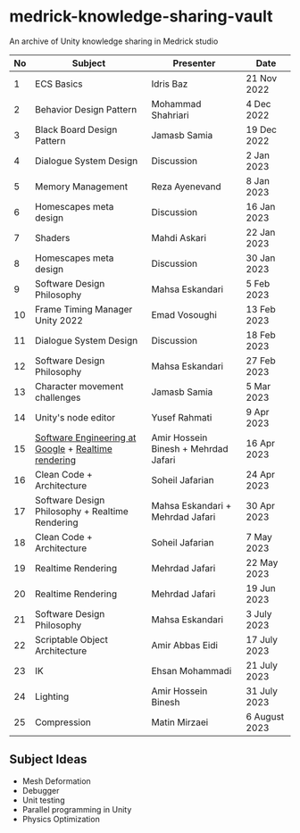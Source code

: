 # medrick-knowledge-sharing-vault
An archive of Unity knowledge sharing in Medrick studio

| No   | Subject     | Presenter     |     Date      |
|------|-------------|---------------|---------------|
|1     |ECS Basics   |Idris Baz      |  21 Nov 2022  |
|2     |Behavior Design Pattern   |Mohammad Shahriari      |  4 Dec 2022   |
|3     |Black Board Design Pattern   |Jamasb Samia      |  19 Dec 2022  |
|4     |Dialogue System Design   |Discussion      |  2 Jan 2023  |
|5     |Memory Management   |Reza Ayenevand      |  8 Jan 2023  |
|6     |Homescapes meta design   |Discussion      |  16 Jan 2023  |
|7     |Shaders   |Mahdi Askari      |  22 Jan 2023  |
|8     |Homescapes meta design   |Discussion      |  30 Jan 2023  |
|9     |Software Design Philosophy   |Mahsa Eskandari      |  5 Feb 2023  |
|10    |Frame Timing Manager Unity 2022  |Emad Vosoughi      |  13 Feb 2023  |
|11    |Dialogue System Design  |Discussion      |  18 Feb 2023  |
|12    |Software Design Philosophy   |Mahsa Eskandari      |  27 Feb 2023  |
|13    |Character movement challenges   |Jamasb Samia      |  5 Mar 2023  |
|14    |Unity's node editor |Yusef Rahmati| 9 Apr 2023 |
|15    |[Software Engineering at Google](/resources/software-engineering-at-google/Software%20Engineering%20at%20Google.pdf) + [Realtime rendering](/resources/realtime-rendering/RTR-Session%201.pdf) | Amir Hossein Binesh + Mehrdad Jafari | 16 Apr 2023 |
|16    |Clean Code + Architecture | Soheil Jafarian | 24 Apr 2023 | 
|17    |Software Design Philosophy + Realtime Rendering | Mahsa Eskandari + Mehrdad Jafari | 30 Apr 2023 | 
|18    |Clean Code + Architecture | Soheil Jafarian | 7 May 2023 | 
|19    |Realtime Rendering | Mehrdad Jafari | 22 May 2023 | 
|20    |Realtime Rendering | Mehrdad Jafari | 19 Jun 2023 | 
|21  | Software Design Philosophy  | Mahsa Eskandari | 3 July 2023  |
|22  | Scriptable Object Architecture  | Amir Abbas Eidi  | 17 July 2023 |
|23  | IK  | Ehsan Mohammadi  | 21 July 2023 |
|24  | Lighting  | Amir Hossein Binesh | 31 July 2023  |
|25  | Compression  | Matin Mirzaei | 6 August 2023  |




## Subject Ideas
- Mesh Deformation
- Debugger
- Unit testing
- Parallel programming in Unity
- Physics Optimization
